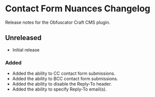 # Contact Form Nuances Changelog

Release notes for the Obfuscator Craft CMS plugin.



## Unreleased

- Initial release

### Added

- Added the ability to CC contact form submissions.
- Added the ability to BCC contact form submissions.
- Added the ability to disable the Reply-To header.
- Added the ability to specify Reply-To email(s).

